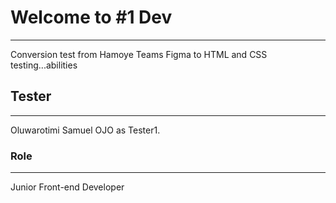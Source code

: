 # Welcome to #1 Dev

---

Conversion test from Hamoye Teams
Figma to HTML and CSS testing...abilities

## Tester

---

Oluwarotimi Samuel OJO as Tester1.

### Role

---

Junior Front-end Developer
